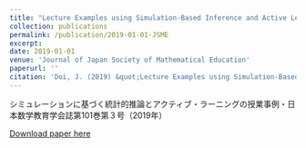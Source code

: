 ```yaml
---
title: "Lecture Examples using Simulation-Based Inference and Active Learning"
collection: publications
permalink: /publication/2019-01-01-JSME
excerpt:
date: 2019-01-01
venue: 'Journal of Japan Society of Mathematical Education'
paperurl: ''
citation: 'Doi, J. (2019) &quot;Lecture Examples using Simulation-Based Inference and Active Learning.&quot; <i>Journal of Japan Society of Mathematical Education</i>, 101(3), 28–39. (in Japanese) シミュレーションに基づく統計的推論とアクティブ・ラーニングの授業事例・日本数学教育学会誌第101巻第３号（2019年）'
---
```


 シミュレーションに基づく統計的推論とアクティブ・ラーニングの授業事例・日本数学教育学会誌第101巻第３号（2019年）

[Download paper here](https://www.jstage.jst.go.jp/article/jjsme/101/3/101_28/_article/-char/ja)
